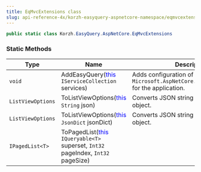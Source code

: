```yaml
---
title: EqMvcExtensions class
slug: api-reference-4x/korzh-easyquery-aspnetcore-namespace/eqmvcextensions-class
---
```



```csharp
public static class Korzh.EasyQuery.AspNetCore.EqMvcExtensions

```

### Static Methods

| Type | Name | Description | 
| --- | --- | --- | 
| `void` | AddEasyQuery(<span style='color: blue'>this</span> `IServiceCollection` services) | Adds configuration of `Microsoft.AspNetCore.Mvc.MvcJsonOptions` for the application. | 
| `ListViewOptions` | ToListViewOptions(<span style='color: blue'>this</span> `String` json) | Converts JSON string to `ListViewOptions` object. | 
| `ListViewOptions` | ToListViewOptions(<span style='color: blue'>this</span> `JsonDict` jsonDict) | Converts JSON string to `ListViewOptions` object. | 
| `IPagedList<T>` | ToPagedList(<span style='color: blue'>this</span> `IQueryable<T>` superset, `Int32` pageIndex, `Int32` pageSize) |  |